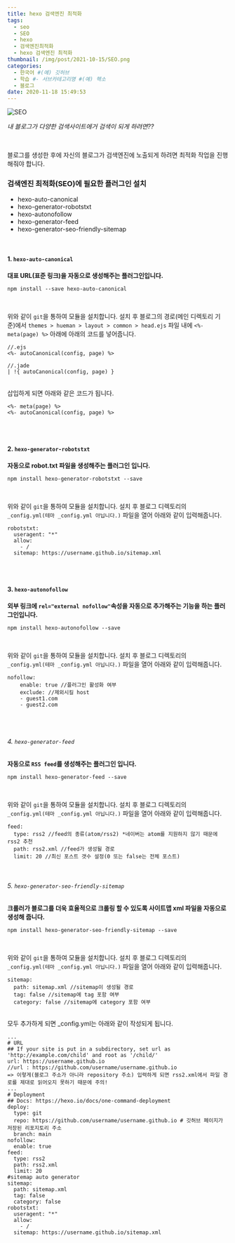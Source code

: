 ```yaml
---
title: hexo 검색엔진 최적화
tags:
  - seo
  - SEO
  - hexo
  - 검색엔진최적화
  - hexo 검색엔진 최적화
thumbnail: /img/post/2021-10-15/SEO.png
categories:
  - 한국어 #(예) 깃허브
  - 학습 #- 서브카테고리명 #(예) 헥소
  - 블로그
date: 2020-11-18 15:49:53
---
```


![SEO](/img/post/2021-10-15-ko/SEO.png)

_내 블로그가 다양한 검색사이트에거 검색이 되게 하려면??_

<br>

블로그를 생성한 후에 자신의 블로그가 검색엔진에 노출되게 하려면 최적화 작업을 진행해줘야 합니다.

### **검색엔진 최적화(SEO)에 필요한 플러그인 설치**

- hexo-auto-canonical
- hexo-generator-robotstxt
- hexo-autonofollow
- hexo-generator-feed
- hexo-generator-seo-friendly-sitemap

<br>

#### 1. `hexo-auto-canonical`

**대표 URL(표준 링크)을 자동으로 생성해주는 플러그인입니다.**

```git
npm install --save hexo-auto-canonical
```

<br>

위와 같이 `git`을 통하여 모듈을 설치합니다.
설치 후 블로그의 경로(메인 디렉토리 기준)에서 `themes > hueman > layout > common > head.ejs` 파일 내에 `<%- meta(page) %>` 아래에 아래의 코드를 넣어줍니다.

```ejs
//.ejs
<%- autoCanonical(config, page) %>

//.jade
| !{ autoCanonical(config, page) }
```

<br>
삽입하게 되면 아래와 같은 코드가 됩니다.

```ejs
<%- meta(page) %>
<%- autoCanonical(config, page) %>
```

<br>
<br>

#### 2. `hexo-generator-robotstxt`

**자동으로 robot.txt 파일을 생성해주는 플러그인 입니다.**

```git
npm install hexo-generator-robotstxt --save
```

<br>

위와 같이 `git`을 통하여 모듈을 설치합니다.
설치 후 블로그 디렉토리의 `_config.yml(테마 _config.yml 아닙니다.)` 파일을 열어 아래와 같이 입력해줍니다.

```
robotstxt:
  useragent: "*"
  allow:
    - /
  sitemap: https://username.github.io/sitemap.xml
```

<br>
<br>

#### 3. `hexo-autonofollow`

**외부 링크에 `rel="external nofollow"`속성을 자동으로 추가해주는 기능을 하는 플러그인입니다.**

```git
npm install hexo-autonofollow --save
```

<br>

위와 같이 `git`을 통하여 모듈을 설치합니다.
설치 후 블로그 디렉토리의 `_config.yml(테마 _config.yml 아닙니다.)` 파일을 열어 아래와 같이 입력해줍니다.

```
nofollow:
    enable: true //플러그인 활성화 여부
    exclude: //제외시킬 host
    - guest1.com
    - guest2.com
```

<br>
<br>

###### 4. `hexo-generator-feed`

**자동으로 `RSS feed`를 생성해주는 플러그인 입니다.**

```git
npm install hexo-generator-feed --save
```

<br>

위와 같이 `git`을 통하여 모듈을 설치합니다.
설치 후 블로그 디렉토리의 `_config.yml(테마 _config.yml 아닙니다.)` 파일을 열어 아래와 같이 입력해줍니다.

```
feed:
  type: rss2 //feed의 종류(atom/rss2) *네이버는 atom를 지원하지 않기 때문에 rss2 추천
  path: rss2.xml //feed가 생성될 경로
  limit: 20 //최신 포스트 갯수 설정(0 또는 false는 전체 포스트)
```

<br>

###### 5. `hexo-generator-seo-friendly-sitemap`

**크롤러가 블로그를 더욱 효율적으로 크롤링 할 수 있도록 사이트맵 xml 파일을 자동으로 생성해 줍니다.**

```git
npm install hexo-generator-seo-friendly-sitemap --save
```

<br>

위와 같이 `git`을 통하여 모듈을 설치합니다.
설치 후 블로그 디렉토리의 `_config.yml(테마 _config.yml 아닙니다.)` 파일을 열어 아래와 같이 입력해줍니다.

```
sitemap:
  path: sitemap.xml //sitemap이 생성될 경로
  tag: false //sitemap에 tag 포함 여부
  category: false //sitemap에 category 포함 여부
```

<br>
모두 추가하게 되면 _config.yml는 아래와 같이 작성되게 됩니다.

```
...
# URL
## If your site is put in a subdirectory, set url as 'http://example.com/child' and root as '/child/'
url: https://username.github.io
//url : https://github.com/username/username.github.io
=> 이렇게(블로그 주소가 아니라 repository 주소) 입력하게 되면 rss2.xml에서 파일 경로를 제대로 읽어오지 못하기 때문에 주의!
...
# Deployment
## Docs: https://hexo.io/docs/one-command-deployment
deploy:
  type: git
  repo: https://github.com/username/username.github.io # 깃허브 페이지가 저장된 리포지토리 주소
  branch: main
nofollow:
  enable: true
feed:
  type: rss2
  path: rss2.xml
  limit: 20
#sitemap auto generator
sitemap:
  path: sitemap.xml
  tag: false
  category: false
robotstxt:
  useragent: "*"
  allow:
    - /
  sitemap: https://username.github.io/sitemap.xml
```
